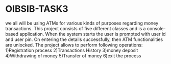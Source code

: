 # OIBSIB-TASK3
we all will be using ATMs for various kinds of purposes regarding money transactions. This project consists of five different classes and is a console-based application. When the system starts the user is prompted with user id and user pin. On entering the details successfully, then ATM functionalities are unlocked. The project allows to perform following operations: 1)Registration process 2)Transactions History 3)money deposit 4)Withdrawing of money 5)Transfer of money 6)exit the process
